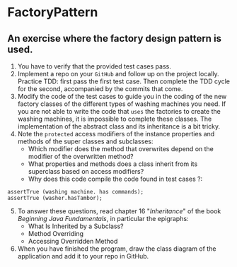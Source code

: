 # FactoryPattern
## An exercise where the factory design pattern is used.
1. You have to verify that the provided test cases pass.
2. Implement a repo on your `GitHub` and follow up on the project locally. Practice TDD: first pass the first test case. Then complete the 
TDD cycle for the second, accompanied by the commits that come.
3. Modify the code of the test cases to guide you in the coding of the new factory classes of the different types of washing machines 
you need. If you are not able to write the code that `uses` the factories to create the washing machines, it is impossible to complete 
these classes. The implementation of the abstract class and its inheritance is a bit tricky.
4. Note the `protected` access modifiers of the instance properties and methods of the super classes and subclasses:
    - Which modifier does the method that overwrites depend on the modifier of the overwritten method?
    - What properties and methods does a class inherit from its superclass based on access modifiers?
    - Why does this code compile the code found in test cases ?:
~~~
assertTrue (washing machine. has commands);
assertTrue (washer.hasTambor);
~~~
5. To answer these questions, read chapter 16 "*Inheritance*" of the book *Beginning Java Fundamentals*, in particular the epigraphs:
    - What Is Inherited by a Subclass?
    - Method Overriding
    - Accessing Overridden Method
6. When you have finished the program, draw the class diagram of the application and add it to your repo in GitHub.
